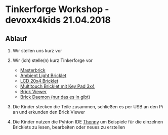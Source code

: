 Tinkerforge Workshop - devoxx4kids 21.04.2018
=============================================

Ablauf
------

1. Wir stellen uns kurz vor
1. Wir (ich) stelle(n) kurz Tinkerforge vor
    * [Masterbrick](https://www.tinkerforge.com/de/doc/Hardware/Bricks/Master_Brick.html)
    *  [Ambient Light Bricklet](https://www.tinkerforge.com/de/doc/Hardware/Bricklets/Ambient_Light.html#ambient-light-bricklet)
    *  [LCD 20x4 Bricklet](https://www.tinkerforge.com/de/doc/Hardware/Bricklets/LCD_20x4.html#lcd-20x4-bricklet)
    *  [Multitouch Bricklet mit Key Pad 3x4](https://www.tinkerforge.com/de/doc/Hardware/Bricklets/Multi_Touch.html)
    *  [Brick Viewer](https://www.tinkerforge.com/de/doc/Software/Brickv.html)
    *  [Brick Daemon (nur das es in gibt)](https://www.tinkerforge.com/de/doc/Software/Brickd.html)

1. Die Kinder stecken die Teile zusammen, schließen es per USB an den Pi an und erkunden den Brick Viewer

1. Die Kinder nutzen die Pyhton IDE [Thonny](http://thonny.org/) um Beispiele für die einzelnen Bricklets zu lesen, bearbeiten oder neues zu erstellen
